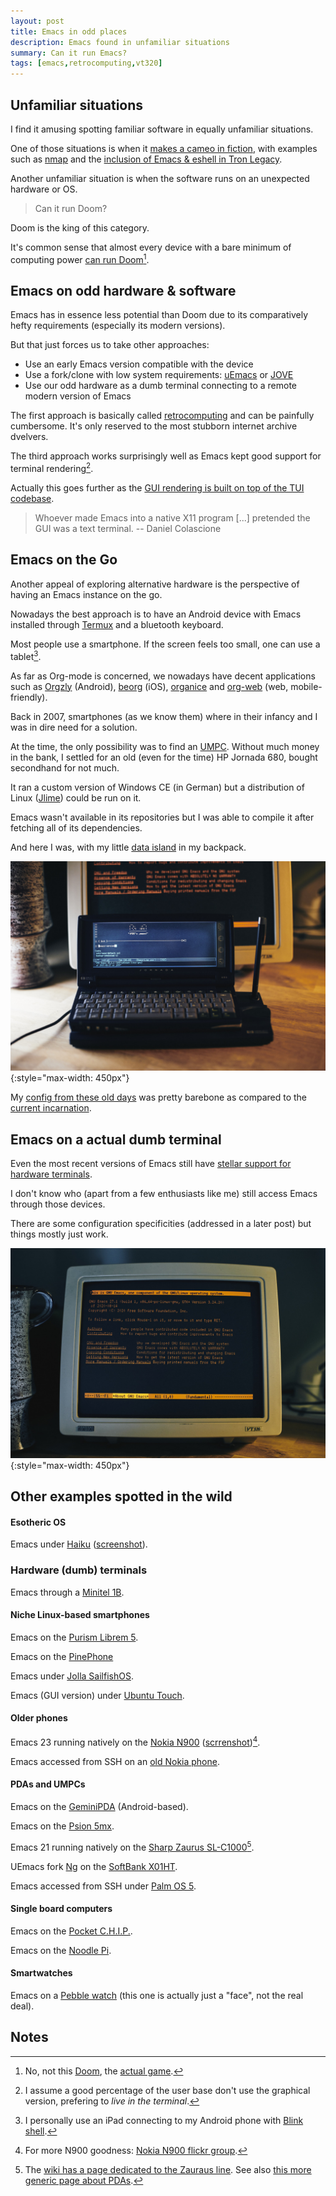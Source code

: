 ```yaml
---
layout: post
title: Emacs in odd places
description: Emacs found in unfamiliar situations
summary: Can it run Emacs?
tags: [emacs,retrocomputing,vt320]
---
```


## Unfamiliar situations

I find it amusing spotting familiar software in equally unfamiliar situations.

One of those situations is when it [makes a cameo in fiction](https://ilikeinterfaces.com/), with examples such as [nmap](https://nmap.org/movies/) and the [inclusion of Emacs & eshell in Tron Legacy](https://boingboing.net/2011/04/06/how-emacs-got-into-t.html).

Another unfamiliar situation is when the software runs on an unexpected hardware or OS.

>Can it run Doom?

Doom is the king of this category.

It's common sense that almost every device with a bare minimum of computing power [can run Doom](https://itrunsdoom.tumblr.com/)[^1].


## Emacs on odd hardware & software

Emacs has in essence less potential than Doom due to its comparatively hefty requirements (especially its modern versions).

But that just forces us to take other approaches:

 - Use an early Emacs version compatible with the device
 - Use a fork/clone with low system requirements: [uEmacs](https://github.com/torvalds/uemacs) or [JOVE](https://en.wikipedia.org/wiki/JOVE)
 - Use our odd hardware as a dumb terminal connecting to a remote modern version of Emacs

The first approach is basically called [retrocomputing](/tag/retrocomputing/) and can be painfully cumbersome. It's only reserved to the most stubborn internet archive dvelvers.

The third approach works surprisingly well as Emacs kept good support for terminal rendering[^2].

Actually this goes further as the [GUI rendering is built on top of the TUI codebase](https://www.facebook.com/notes/daniel-colascione/buttery-smooth-emacs/10155313440066102).

>Whoever made Emacs into a native X11 program [...] pretended the GUI was a text terminal.
>  -- Daniel Colascione


## Emacs on the Go

Another appeal of exploring alternative hardware is the perspective of having an Emacs instance on the go.

Nowadays the best approach is to have an Android device with Emacs installed through [Termux](https://termux.com/) and a bluetooth keyboard.

Most people use a smartphone. If the screen feels too small, one can use a tablet[^4].

As far as Org-mode is concerned, we nowadays have decent applications such as [Orgzly](http://www.orgzly.com/) (Android), [beorg](https://beorgapp.com/) (iOS), [organice](https://organice.200ok.ch/) and [org-web](https://org-web.org/) (web, mobile-friendly).

Back in 2007, smartphones (as we know them) where in their infancy and I was in dire need for a solution.

At the time, the only possibility was to find an [UMPC](https://en.wikipedia.org/wiki/Ultra-mobile_PC). Without much money in the bank, I settled for an old (even for the time) HP Jornada 680, bought secondhand for not much.

It ran a custom version of Windows CE (in German) but a distribution of Linux ([Jlime](https://web.archive.org/web/20160301064554/http://jlime.com/wiki/home)) could be run on it.

Emacs wasn't available in its repositories but I was able to compile it after fetching all of its dependencies.

And here I was, with my little [data island](https://en.wikipedia.org/wiki/Data_island) in my backpack.

![emacs_on_hp_jornada_680](/assets/img/emacs_on_hp_jornada_680.jpg){:style="max-width: 450px"}

My [config from these old days](https://github.com/p3r7/retro-dot-emacs) was pretty barebone as compared to the [current incarnation](https://github.com/p3r7/emacs.d).


## Emacs on a actual dumb terminal

Even the most recent versions of Emacs still have [stellar support for hardware terminals](https://www.gnu.org/software/emacs/manual/html_node/emacs/Terminal-Init.html).

I don't know who (apart from a few enthusiasts like me) still access Emacs through those devices.

There are some configuration specificities (addressed in a later post) but things mostly just work.

![emacs_on_dec_vt320](/assets/img/emacs_on_dec_vt320.jpg){:style="max-width: 450px"}


## Other examples spotted in the wild

#### Esotheric OS

Emacs under [Haiku](https://depot.haiku-os.org/#!/pkg/emacs/haikuports/26/2/-/-/1/x86_64?bcguid=bc157-URXX) ([screenshot](https://imgur.com/GCa6CFK)).

### Hardware (dumb) terminals

Emacs through a [Minitel 1B](https://twitter.com/CanalEDTA/status/721345151214465024).

#### Niche Linux-based smartphones

Emacs on the [Purism Librem 5](https://twitter.com/puri_sm/status/1144394797517402114).

Emacs on the [PinePhone](https://social.pixie.town/@theonefreeman/103623829020543902)

Emacs under [Jolla SailfishOS](https://www.reddit.com/r/unixporn/comments/1wwpe3/gnu_emacs_in_sailfish_os/).

Emacs (GUI version) under [Ubuntu Touch](https://imgur.com/ZGWH6Nm).


#### Older phones

Emacs 23 running natively on the [Nokia N900](https://talk.maemo.org/showthread.php?s=c5e3e5b32f8fe6d2a08d76503164c9d5&t=37241) ([scrrenshot](https://talk.maemo.org/attachment.php?s=c5e3e5b32f8fe6d2a08d76503164c9d5&attachmentid=7364&stc=1&d=1266616914))[^3].

Emacs accessed from SSH on an [old Nokia phone](http://archive.eglug.org/node/27).


#### PDAs and UMPCs

Emacs on the [GeminiPDA](https://twitter.com/komecha/status/1021370513707347969) (Android-based).

Emacs on the [Psion 5mx](http://muru.com/linux/psion/kernel/).

Emacs 21 running natively on the [Sharp Zaurus SL-C1000](https://web.archive.org/web/20160426190322/http://pda.sukareruhito.com/2007/05/zaurus_slc1000emacshowm.html)[^5].

UEmacs fork [Ng](https://web.archive.org/web/20060610210357/http://tillanosoft.com/ce/ngj.html) on the [SoftBank X01HT](https://web.archive.org/web/20150514125016/http://pda.sukareruhito.com/2007/05/x01htemacsng_for_win32micro_em.html).

Emacs accessed from SSH under [Palm OS 5](http://www.sealiesoftware.com/pssh/).


#### Single board computers

Emacs on the [Pocket C.H.I.P.](https://www.reddit.com/r/emacs/comments/ajwtcb/emacs_on_the_go/).

Emacs on the [Noodle Pi](https://twitter.com/noodle_pi/status/996427835630747648).


#### Smartwatches

Emacs on a [Pebble watch](https://www.reddit.com/r/emacs/comments/7oqr5s/i_must_have_emacs_on_everything_even_my_smartwatch/) (this one is actually just a "face", not the real deal).


## Notes

[^1]: No, not this [Doom](https://github.com/hlissner/doom-emacs), the [actual game](https://en.wikipedia.org/wiki/Doom_(1993_video_game)).

[^2]: I assume a good percentage of the user base don't use the graphical version, prefering to _live in the terminal_.

[^3]: For more N900 goodness: [Nokia N900 flickr group](https://www.flickr.com/photos/n900user/).

[^4]: I personally use an iPad connecting to my Android phone with [Blink shell](https://blink.sh/).

[^5]: The [wiki has a page dedicated to the Zauraus line](https://www.emacswiki.org/emacs/EmacsForZaurus). See also [this more generic page about PDAs](https://www.emacswiki.org/emacs/Emacs_and_EmacsWikiMode_on_PDAs).
